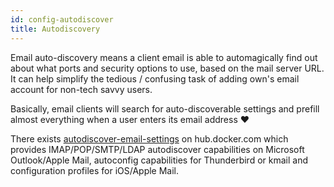 ```yaml
---
id: config-autodiscover
title: Autodiscovery
---
```


Email auto-discovery means a client email is able to automagically find out about what ports and security options to use, based on the mail server URL. It can help simplify the tedious / confusing task of adding own's email account for non-tech savvy users.

Basically, email clients will search for auto-discoverable settings and prefill almost everything when a user enters its email address :heart:

There exists [autodiscover-email-settings](https://hub.docker.com/r/monogramm/autodiscover-email-settings/) on hub.docker.com which provides IMAP/POP/SMTP/LDAP autodiscover capabilities on Microsoft Outlook/Apple Mail, autoconfig capabilities for Thunderbird or kmail and configuration profiles for iOS/Apple Mail.
